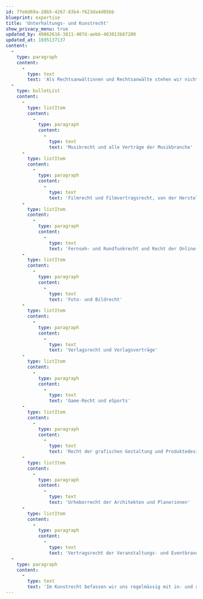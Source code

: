 ```yaml
---
id: 7fe6d69a-20b5-4267-83b4-f623da4d05bb
blueprint: expertise
title: 'Unterhaltungs- und Kunstrecht'
show_privacy_menu: true
updated_by: 49862616-3811-407d-aebb-463013b87200
updated_at: 1695137137
content:
  -
    type: paragraph
    content:
      -
        type: text
        text: 'Als Rechtsanwältinnen und Rechtsanwälte stehen wir nicht im Rampenlicht, sondern hinter denen, die es tun und navigieren sie durch folgende Rechtsgebiete:'
  -
    type: bulletList
    content:
      -
        type: listItem
        content:
          -
            type: paragraph
            content:
              -
                type: text
                text: 'Musikrecht und alle Verträge der Musikbranche'
      -
        type: listItem
        content:
          -
            type: paragraph
            content:
              -
                type: text
                text: 'Filmrecht und Filmvertragsrecht, von der Herstellung bis zur Verwertung'
      -
        type: listItem
        content:
          -
            type: paragraph
            content:
              -
                type: text
                text: 'Fernseh- und Rundfunkrecht und Recht der Online-Medien'
      -
        type: listItem
        content:
          -
            type: paragraph
            content:
              -
                type: text
                text: 'Foto- und Bildrecht'
      -
        type: listItem
        content:
          -
            type: paragraph
            content:
              -
                type: text
                text: 'Verlagsrecht und Verlagsverträge'
      -
        type: listItem
        content:
          -
            type: paragraph
            content:
              -
                type: text
                text: 'Game-Recht und eSports'
      -
        type: listItem
        content:
          -
            type: paragraph
            content:
              -
                type: text
                text: 'Recht der grafischen Gestaltung und Produktedesign'
      -
        type: listItem
        content:
          -
            type: paragraph
            content:
              -
                type: text
                text: 'Urheberrecht der Architekten und Planerinnen'
      -
        type: listItem
        content:
          -
            type: paragraph
            content:
              -
                type: text
                text: 'Vertragsrecht der Veranstaltungs- und Eventbranche'
  -
    type: paragraph
    content:
      -
        type: text
        text: 'Im Kunstrecht befassen wir uns regelmässig mit in- und ausländischen Transaktionen von Kunstobjekten, Leih-, Transport- und Versicherungsverträgen, mit Schadenfällen, Authentizitäts- und Restitutionsfragen sowie mit rechtlichen Fragen rund um den internationalen Kulturgütertransfer. Wir beraten Kunstschaffende oder Auftraggebende bei Werkverträgen (insbesondere Kunst am Bau), Erben und Nachlassverwalter beim Umgang mit einem Künstlernachlässen. Wir unterstützen Künstlerinnen und Künstler, Galerien, Museen und Sammlerinnen in vertrags- und urheberrechtlichen Fragen und vertreten ihre Interessen vor Gericht.'
---
```

